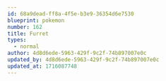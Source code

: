 ```yaml
---
id: 68a9dead-ff8a-4f5e-b3e9-36354d6e7530
blueprint: pokemon
number: 162
title: Furret
types:
  - normal
author: 4d8d6ede-5963-429f-9c2f-74b897007e0c
updated_by: 4d8d6ede-5963-429f-9c2f-74b897007e0c
updated_at: 1716087748
---
```

